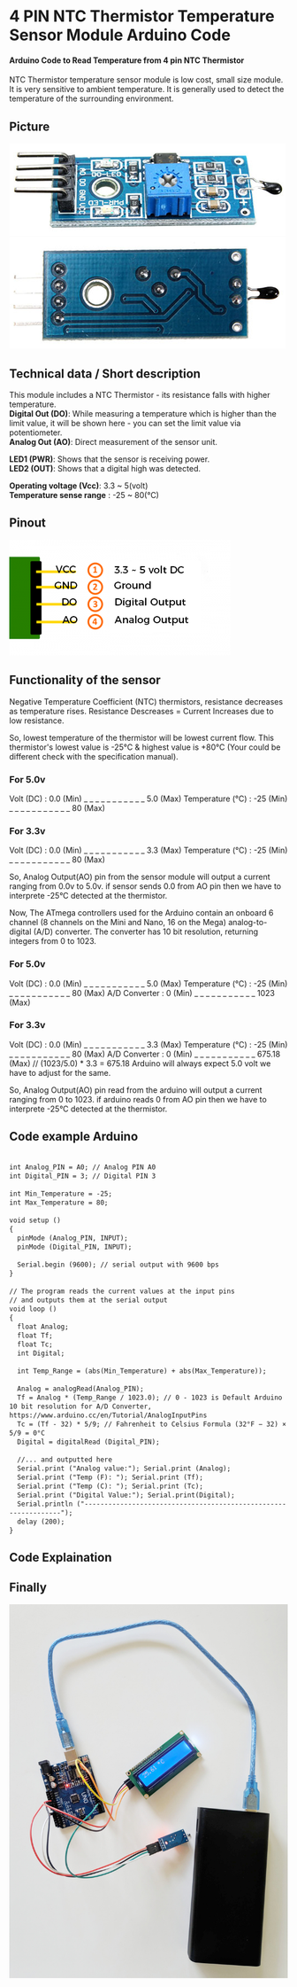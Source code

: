 # 4 PIN NTC Thermistor Temperature Sensor Module Arduino Code
#### Arduino Code to Read Temperature from 4 pin NTC Thermistor

NTC Thermistor temperature sensor module is low cost, small size module. It is very sensitive to ambient temperature. It is generally used to detect the temperature of the surrounding environment.


## Picture 
![Preview1](./images/module-front.jpg)
![Preview2](./images/module-back.jpg)

## Technical data / Short description
This module includes a NTC Thermistor - its resistance falls with higher temperature.<br>
<strong>Digital Out (DO)</strong>: While measuring a temperature which is higher than the limit value, it will be shown here - you can set the limit value via potentiometer.<br>
<strong>Analog Out (AO)</strong>: Direct measurement of the sensor unit.<br>

<strong>LED1 (PWR)</strong>: Shows that the sensor is receiving power. <br>
<strong>LED2 (OUT)</strong>: Shows that a digital high was detected. <br>

<strong>Operating voltage (Vcc)</strong>: 3.3 ~ 5(volt)<br>
<strong>Temperature sense range</strong> : -25 ~ 80(°C) <br>

## Pinout
![Preview3](./images/pinout-image.png)

## Functionality of the sensor
Negative Temperature Coefficient (NTC) thermistors, resistance decreases as temperature rises.
Resistance Descreases = Current Increases due to low resistance. 

So, lowest temperature of the thermistor will be lowest current flow. This thermistor's lowest value is -25°C & highest value is +80°C (Your could be different check with the specification manual).

### For 5.0v
Volt (DC)         : 0.0 (Min) _ _ _ _ _ _ _ _ _ _ _ 5.0 (Max)
Temperature (°C)  : -25 (Min) _ _ _ _ _ _ _ _ _ _ _ 80  (Max)

### For 3.3v
Volt (DC)         : 0.0 (Min) _ _ _ _ _ _ _ _ _ _ _ 3.3 (Max)
Temperature (°C)  : -25 (Min) _ _ _ _ _ _ _ _ _ _ _ 80  (Max)

So, Analog Output(AO) pin from the sensor module will output a current ranging from 0.0v to 5.0v. if sensor sends 0.0 from AO pin then we have to interprete -25°C detected at the thermistor.

Now, The ATmega controllers used for the Arduino contain an onboard 6 channel (8 channels on the Mini and Nano, 16 on the Mega) analog-to-digital (A/D) converter. The converter has 10 bit resolution, returning integers from 0 to 1023. 

### For 5.0v
Volt (DC)         : 0.0 (Min) _ _ _ _ _ _ _ _ _ _ _ 5.0  (Max)
Temperature (°C)  : -25 (Min) _ _ _ _ _ _ _ _ _ _ _ 80   (Max)
A/D Converter     :   0 (Min) _ _ _ _ _ _ _ _ _ _ _ 1023 (Max)

### For 3.3v
Volt (DC)         : 0.0 (Min) _ _ _ _ _ _ _ _ _ _ _ 3.3  (Max)
Temperature (°C)  : -25 (Min) _ _ _ _ _ _ _ _ _ _ _ 80   (Max)
A/D Converter     :   0 (Min) _ _ _ _ _ _ _ _ _ _ _ 675.18 (Max) // (1023/5.0) * 3.3 = 675.18 Arduino will always expect 5.0 volt we have to adjust for the same.

So, Analog Output(AO) pin read from the arduino will output a current ranging from 0 to 1023. if arduino reads 0 from AO pin then we have to interprete -25°C detected at the thermistor.

## Code example Arduino
```

int Analog_PIN = A0; // Analog PIN A0
int Digital_PIN = 3; // Digital PIN 3

int Min_Temperature = -25;
int Max_Temperature = 80;

void setup ()
{
  pinMode (Analog_PIN, INPUT);
  pinMode (Digital_PIN, INPUT);
       
  Serial.begin (9600); // serial output with 9600 bps
}
  
// The program reads the current values at the input pins
// and outputs them at the serial output
void loop ()
{
  float Analog;
  float Tf;
  float Tc;
  int Digital;

  int Temp_Range = (abs(Min_Temperature) + abs(Max_Temperature));

  Analog = analogRead(Analog_PIN);   
  Tf = Analog * (Temp_Range / 1023.0); // 0 - 1023 is Default Arduino 10 bit resolution for A/D Converter, https://www.arduino.cc/en/Tutorial/AnalogInputPins
  Tc = (Tf - 32) * 5/9; // Fahrenheit to Celsius Formula (32°F − 32) × 5/9 = 0°C
  Digital = digitalRead (Digital_PIN);
    
  //... and outputted here
  Serial.print ("Analog value:"); Serial.print (Analog);
  Serial.print ("Temp (F): "); Serial.print (Tf);
  Serial.print ("Temp (C): "); Serial.print (Tc);
  Serial.print ("Digital Value:"); Serial.print(Digital);
  Serial.println ("----------------------------------------------------------------");
  delay (200);
}

```

## Code Explaination


## Finally
![Preview4](./images/final.jpg)

